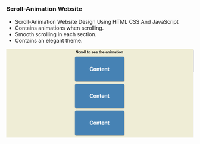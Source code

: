 ### Scroll-Animation Website

- Scroll-Animation Website Design Using HTML CSS And JavaScript
- Contains animations when scrolling.
- Smooth scrolling in each section.
- Contains an elegant theme.

![preview img](/Overview.png)
